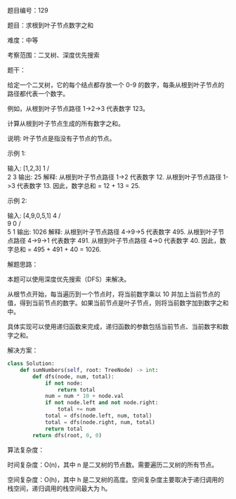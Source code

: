 题目编号：129

题目：求根到叶子节点数字之和

难度：中等

考察范围：二叉树、深度优先搜索

题干：

给定一个二叉树，它的每个结点都存放一个 0-9 的数字，每条从根到叶子节点的路径都代表一个数字。

例如，从根到叶子节点路径 1->2->3 代表数字 123。

计算从根到叶子节点生成的所有数字之和。

说明: 叶子节点是指没有子节点的节点。

示例 1:

输入: [1,2,3]
    1
   / \
  2   3
输出: 25
解释:
从根到叶子节点路径 1->2 代表数字 12.
从根到叶子节点路径 1->3 代表数字 13.
因此，数字总和 = 12 + 13 = 25.

示例 2:

输入: [4,9,0,5,1]
    4
   / \
  9   0
 / \
5   1
输出: 1026
解释:
从根到叶子节点路径 4->9->5 代表数字 495.
从根到叶子节点路径 4->9->1 代表数字 491.
从根到叶子节点路径 4->0 代表数字 40.
因此，数字总和 = 495 + 491 + 40 = 1026.

解题思路：

本题可以使用深度优先搜索（DFS）来解决。

从根节点开始，每当遍历到一个节点时，将当前数字乘以 10 并加上当前节点的值，得到当前节点的数字。如果当前节点是叶子节点，则将当前数字加到数字之和中。

具体实现可以使用递归函数来完成，递归函数的参数包括当前节点、当前数字和数字之和。

解决方案：

```python
class Solution:
    def sumNumbers(self, root: TreeNode) -> int:
        def dfs(node, num, total):
            if not node:
                return total
            num = num * 10 + node.val
            if not node.left and not node.right:
                total += num
            total = dfs(node.left, num, total)
            total = dfs(node.right, num, total)
            return total
        return dfs(root, 0, 0)
```

算法复杂度：

时间复杂度：O(n)，其中 n 是二叉树的节点数。需要遍历二叉树的所有节点。

空间复杂度：O(h)，其中 h 是二叉树的高度。空间复杂度主要取决于递归调用的栈空间，递归调用的栈空间最大为 h。